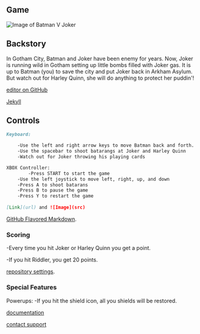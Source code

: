 ## Game

![Image of Batman V Joker](https://github.com/05mimzy2017/batman-v-joker/assets/images/screenshot.png)

##  Backstory

In Gotham City, Batman and Joker have been enemy for years. Now, Joker is running wild in Gotham setting up little bombs filled with Joker gas. It is up to Batman (you) to save the city and put Joker back in Arkham Asylum. But watch out for Harley Quinn, she will do
anything to protect her puddin'! 

[editor on GitHub](https://github.com/05mimzy2017/batman-v-joker/edit/master/README.md) 

[Jekyll](https://jekyllrb.com/) 


## Controls


```markdown
Keyboard:

	-Use the left and right arrow keys to move Batman back and forth. 
	-Use the spacebar to shoot batarangs at Joker and Harley Quinn
	-Watch out for Joker throwing his playing cards

XBOX Controller: 
        -Press START to start the game
	-Use the left joystick to move left, right, up, and down
	-Press A to shoot batarans
	-Press B to pause the game
	-Press Y to restart the game
    
[Link](url) and ![Image](src)
```
[GitHub Flavored Markdown](https://guides.github.com/features/mastering-markdown/).

### Scoring

-Every time you hit Joker or Harley Quinn you get a point.

-If you hit Riddler, you get 20 points. 

 [repository settings](https://github.com/05mimzy2017/batman-v-joker/settings). 

### Special Features

Powerups:
     -If you hit the shield icon, all you shields will be restored.

 [documentation](https://help.github.com/categories/github-pages-basics/)
 
 [contact support](https://github.com/contact) 

